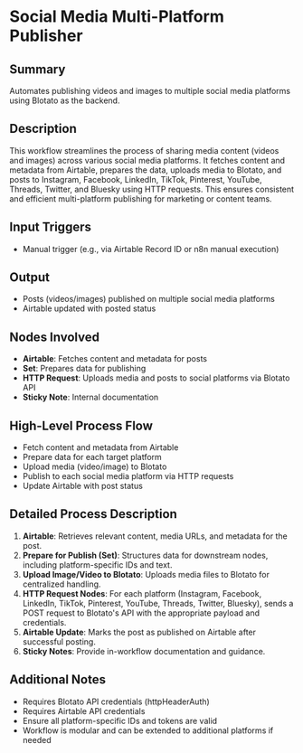 # Social Media Multi-Platform Publisher

## Summary
Automates publishing videos and images to multiple social media platforms using Blotato as the backend.

## Description
This workflow streamlines the process of sharing media content (videos and images) across various social media platforms. It fetches content and metadata from Airtable, prepares the data, uploads media to Blotato, and posts to Instagram, Facebook, LinkedIn, TikTok, Pinterest, YouTube, Threads, Twitter, and Bluesky using HTTP requests. This ensures consistent and efficient multi-platform publishing for marketing or content teams.

## Input Triggers
- Manual trigger (e.g., via Airtable Record ID or n8n manual execution)

## Output
- Posts (videos/images) published on multiple social media platforms
- Airtable updated with posted status

## Nodes Involved
- **Airtable**: Fetches content and metadata for posts
- **Set**: Prepares data for publishing
- **HTTP Request**: Uploads media and posts to social platforms via Blotato API
- **Sticky Note**: Internal documentation

## High-Level Process Flow
- Fetch content and metadata from Airtable
- Prepare data for each target platform
- Upload media (video/image) to Blotato
- Publish to each social media platform via HTTP requests
- Update Airtable with post status

## Detailed Process Description
1. **Airtable**: Retrieves relevant content, media URLs, and metadata for the post.
2. **Prepare for Publish (Set)**: Structures data for downstream nodes, including platform-specific IDs and text.
3. **Upload Image/Video to Blotato**: Uploads media files to Blotato for centralized handling.
4. **HTTP Request Nodes**: For each platform (Instagram, Facebook, LinkedIn, TikTok, Pinterest, YouTube, Threads, Twitter, Bluesky), sends a POST request to Blotato's API with the appropriate payload and credentials.
5. **Airtable Update**: Marks the post as published on Airtable after successful posting.
6. **Sticky Notes**: Provide in-workflow documentation and guidance.

## Additional Notes
- Requires Blotato API credentials (httpHeaderAuth)
- Requires Airtable API credentials
- Ensure all platform-specific IDs and tokens are valid
- Workflow is modular and can be extended to additional platforms if needed
